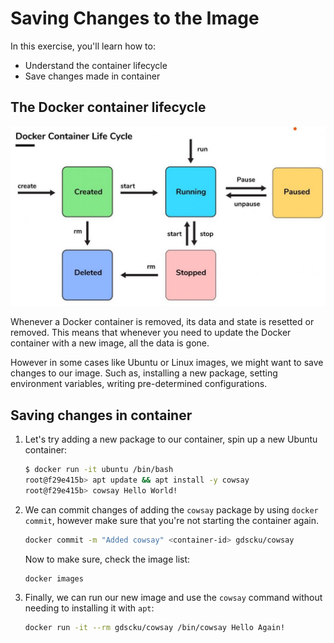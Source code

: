 # Saving Changes to the Image

In this exercise, you'll learn how to:
* Understand the container lifecycle
* Save changes made in container

## The Docker container lifecycle
![Lifecycle of Docker Container](../assets/02.png)

Whenever a Docker container is removed, its data and state is resetted or removed. This means that whenever you need to update the Docker container with a new image, all the data is gone.

However in some cases like Ubuntu or Linux images, we might want to save changes to our image. Such as, installing a new package, setting environment variables, writing pre-determined configurations.

## Saving changes in container
1. Let's try adding a new package to our container, spin up a new Ubuntu container:
   
   ```sh
   $ docker run -it ubuntu /bin/bash
   root@f29e415b> apt update && apt install -y cowsay
   root@f29e415b> cowsay Hello World!
   ```

2. We can commit changes of adding the `cowsay` package by using `docker commit`, however make sure that you're not starting the container again.
   
   ```sh
   docker commit -m "Added cowsay" <container-id> gdscku/cowsay
   ```

   Now to make sure, check the image list:
   
   ```sh
   docker images
   ```

3. Finally, we can run our new image and use the `cowsay` command without needing to installing it with `apt`:
   
   ```sh
   docker run -it --rm gdscku/cowsay /bin/cowsay Hello Again!
   ```
